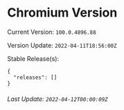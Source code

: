 # Chromium Version

Current Version: `100.0.4896.88`

Version Update: `2022-04-11T18:56:00Z`

Stable Release(s):
```
{
  "releases": []
}
```

###### Last Update: `2022-04-12T00:00:09Z`
